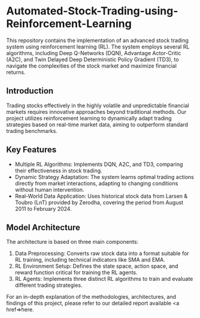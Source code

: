 # Automated-Stock-Trading-using-Reinforcement-Learning
This repository contains the implementation of an advanced stock trading system using reinforcement learning (RL). The system employs several RL algorithms, including Deep Q-Networks (DQN), Advantage Actor-Critic (A2C), and Twin Delayed Deep Deterministic Policy Gradient (TD3), to navigate the complexities of the stock market and maximize financial returns.

## Introduction
Trading stocks effectively in the highly volatile and unpredictable financial markets requires innovative approaches beyond traditional methods. Our project utilizes reinforcement learning to dynamically adapt trading strategies based on real-time market data, aiming to outperform standard trading benchmarks.

## Key Features
<ul>
<li>Multiple RL Algorithms: Implements DQN, A2C, and TD3, comparing their effectiveness in stock trading.
<li>Dynamic Strategy Adaptation: The system learns optimal trading actions directly from market interactions, adapting to changing conditions without human intervention.
<li>Real-World Data Application: Uses historical stock data from Larsen & Toubro (LnT) provided by Zerodha, covering the period from August 2011 to February 2024.
</ul>

## Model Architecture
The architecture is based on three main components:
<ol>
<li>Data Preprocessing: Converts raw stock data into a format suitable for RL training, including technical indicators like SMA and EMA.
<li>RL Environment Setup: Defines the state space, action space, and reward function critical for training the RL agents.
<li>RL Agents: Implements three distinct RL algorithms to train and evaluate different trading strategies.
</ol>

For an in-depth explanation of the methodologies, architectures, and findings of this project, please refer to our detailed report available <a href=>here</a>.